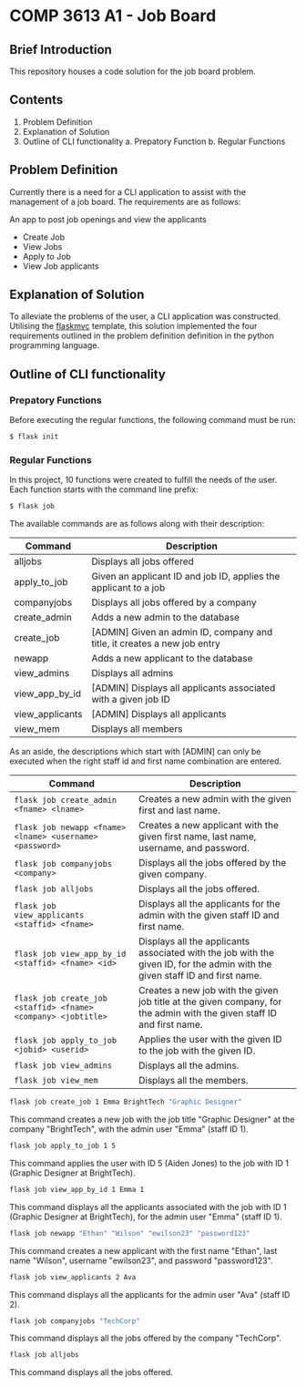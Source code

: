 # COMP 3613 A1 - Job Board 

## Brief Introduction 
This repository houses a code solution for the job board problem.

## Contents

1. Problem Definition
2. Explanation of Solution 
3. Outline of CLI functionality
    a. Prepatory Function
    b. Regular Functions

## Problem Definition 

Currently there is a need for a CLI application to assist with the management of a job board.
The requirements are as follows: 

An app to post job openings and view the applicants
- Create Job
- View Jobs
- Apply to Job
- View Job applicants

## Explanation of Solution 

To alleviate the problems of the user, a CLI application was constructed. Utilising the [flaskmvc](https://github.com/uwidcit/flaskmvc) template, this solution 
implemented the four requirements outlined in the problem definition definition in the python programming language.


## Outline of CLI functionality 

### Prepatory Functions

Before executing the regular functions, the following command must be run:

```bash
$ flask init
```

### Regular Functions
In this project, 10 functions were created to fulfill the needs of the user. Each function starts with the command line prefix:

```bash
$ flask job
```

The available commands are as follows along with their description:

| Command          | Description                                                        |
|------------------|--------------------------------------------------------------------|
| alljobs          | Displays all jobs offered                                          |
| apply_to_job     | Given an applicant ID and job ID, applies the applicant to a job    |
| companyjobs      | Displays all jobs offered by a company                             |
| create_admin     | Adds a new admin to the database                                   |
| create_job       | [ADMIN] Given an admin ID, company and title, it creates a new job entry |
| newapp           | Adds a new applicant to the database                               |
| view_admins      | Displays all admins                                                |
| view_app_by_id   | [ADMIN] Displays all applicants associated with a given job ID     |
| view_applicants  | [ADMIN] Displays all applicants                                    |
| view_mem         | Displays all members                                               |

As an aside, the descriptions which start with [ADMIN] can only be executed when the right staff id and first name combination are entered.


| Command | Description |
| --- | --- |
| `flask job create_admin <fname> <lname>` | Creates a new admin with the given first and last name. |
| `flask job newapp <fname> <lname> <username> <password>` | Creates a new applicant with the given first name, last name, username, and password. |
| `flask job companyjobs <company>` | Displays all the jobs offered by the given company. |
| `flask job alljobs` | Displays all the jobs offered. |
| `flask job view_applicants <staffid> <fname>` | Displays all the applicants for the admin with the given staff ID and first name. |
| `flask job view_app_by_id <staffid> <fname> <id>` | Displays all the applicants associated with the job with the given ID, for the admin with the given staff ID and first name. |
| `flask job create_job <staffid> <fname> <company> <jobtitle>` | Creates a new job with the given job title at the given company, for the admin with the given staff ID and first name. |
| `flask job apply_to_job <jobid> <userid>` | Applies the user with the given ID to the job with the given ID. |
| `flask job view_admins` | Displays all the admins. |
| `flask job view_mem` | Displays all the members. |


```bash
flask job create_job 1 Emma BrightTech "Graphic Designer"
```
This command creates a new job with the job title "Graphic Designer" at the company "BrightTech", with the admin user "Emma" (staff ID 1).

```bash
flask job apply_to_job 1 5
```
This command applies the user with ID 5 (Aiden Jones) to the job with ID 1 (Graphic Designer at BrightTech).

```bash
flask job view_app_by_id 1 Emma 1
```
This command displays all the applicants associated with the job with ID 1 (Graphic Designer at BrightTech), for the admin user "Emma" (staff ID 1).

```bash
flask job newapp "Ethan" "Wilson" "ewilson23" "password123"
```
This command creates a new applicant with the first name "Ethan", last name "Wilson", username "ewilson23", and password "password123".

```bash
flask job view_applicants 2 Ava
```
This command displays all the applicants for the admin user "Ava" (staff ID 2).

```bash
flask job companyjobs "TechCorp"
```
This command displays all the jobs offered by the company "TechCorp".

```bash
flask job alljobs
```
This command displays all the jobs offered.